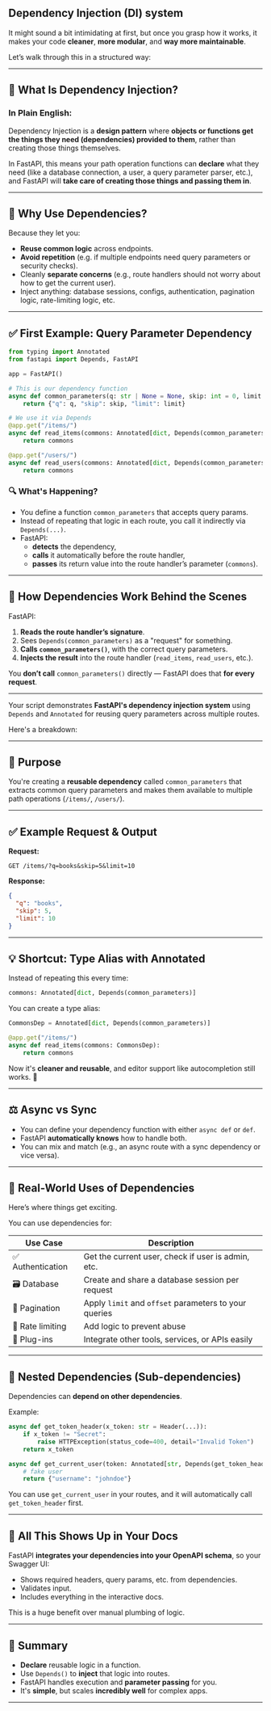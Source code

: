 ## Dependency Injection (DI) system ##
It might sound a bit intimidating at first, but once you grasp how it works, it makes your code **cleaner**, **more modular**, and **way more maintainable**.

Let’s walk through this in a structured way:

---

## 🔧 What Is Dependency Injection?

### In Plain English:
Dependency Injection is a **design pattern** where **objects or functions get the things they need (dependencies) provided to them**, rather than creating those things themselves.

In FastAPI, this means your path operation functions can **declare** what they need (like a database connection, a user, a query parameter parser, etc.), and FastAPI will **take care of creating those things and passing them in**.

---

## 🎯 Why Use Dependencies?

Because they let you:
- **Reuse common logic** across endpoints.
- **Avoid repetition** (e.g. if multiple endpoints need query parameters or security checks).
- Cleanly **separate concerns** (e.g., route handlers should not worry about how to get the current user).
- Inject anything: database sessions, configs, authentication, pagination logic, rate-limiting logic, etc.

---

## ✅ First Example: Query Parameter Dependency

```python
from typing import Annotated
from fastapi import Depends, FastAPI

app = FastAPI()

# This is our dependency function
async def common_parameters(q: str | None = None, skip: int = 0, limit: int = 100):
    return {"q": q, "skip": skip, "limit": limit}

# We use it via Depends
@app.get("/items/")
async def read_items(commons: Annotated[dict, Depends(common_parameters)]):
    return commons

@app.get("/users/")
async def read_users(commons: Annotated[dict, Depends(common_parameters)]):
    return commons
```

### 🔍 What's Happening?

- You define a function `common_parameters` that accepts query params.
- Instead of repeating that logic in each route, you call it indirectly via `Depends(...)`.
- FastAPI:
  - **detects** the dependency,
  - **calls** it automatically before the route handler,
  - **passes** its return value into the route handler’s parameter (`commons`).

---

## 🧠 How Dependencies Work Behind the Scenes

FastAPI:
1. **Reads the route handler’s signature**.
2. Sees `Depends(common_parameters)` as a "request" for something.
3. **Calls `common_parameters()`**, with the correct query parameters.
4. **Injects the result** into the route handler (`read_items`, `read_users`, etc.).

You **don’t call** `common_parameters()` directly — FastAPI does that **for every request**.

---

Your script demonstrates **FastAPI's dependency injection system** using `Depends` and `Annotated` for reusing query parameters across multiple routes.

Here's a breakdown:

---

## 🧩 Purpose

You're creating a **reusable dependency** called `common_parameters` that extracts common query parameters and makes them available to multiple path operations (`/items/`, `/users/`).

---

## ✅ Example Request & Output

**Request:**

```
GET /items/?q=books&skip=5&limit=10
```

**Response:**

```json
{
  "q": "books",
  "skip": 5,
  "limit": 10
}
```

---

## 💡 Shortcut: Type Alias with Annotated

Instead of repeating this every time:
```python
commons: Annotated[dict, Depends(common_parameters)]
```

You can create a type alias:

```python
CommonsDep = Annotated[dict, Depends(common_parameters)]

@app.get("/items/")
async def read_items(commons: CommonsDep):
    return commons
```

Now it's **cleaner and reusable**, and editor support like autocompletion still works. 🧼

---

## ⚖️ Async vs Sync

- You can define your dependency function with either `async def` or `def`.
- FastAPI **automatically knows** how to handle both.
- You can mix and match (e.g., an async route with a sync dependency or vice versa).

---

## 🔐 Real-World Uses of Dependencies

Here’s where things get exciting.

You can use dependencies for:

| Use Case | Description |
|----------|-------------|
| ✅ Authentication | Get the current user, check if user is admin, etc. |
| 🗃️ Database | Create and share a database session per request |
| 🔁 Pagination | Apply `limit` and `offset` parameters to your queries |
| 🚧 Rate limiting | Add logic to prevent abuse |
| 🧩 Plug-ins | Integrate other tools, services, or APIs easily |

---

## 🌳 Nested Dependencies (Sub-dependencies)

Dependencies can **depend on other dependencies**.

Example:

```python
async def get_token_header(x_token: str = Header(...)):
    if x_token != "Secret":
        raise HTTPException(status_code=400, detail="Invalid Token")
    return x_token

async def get_current_user(token: Annotated[str, Depends(get_token_header)]):
    # fake user
    return {"username": "johndoe"}
```

You can use `get_current_user` in your routes, and it will automatically call `get_token_header` first.

---

## 📜 All This Shows Up in Your Docs

FastAPI **integrates your dependencies into your OpenAPI schema**, so your Swagger UI:

- Shows required headers, query params, etc. from dependencies.
- Validates input.
- Includes everything in the interactive docs.

This is a huge benefit over manual plumbing of logic.

---

## 💎 Summary

- **Declare** reusable logic in a function.
- Use `Depends()` to **inject** that logic into routes.
- FastAPI handles execution and **parameter passing** for you.
- It's **simple**, but scales **incredibly well** for complex apps.

---

